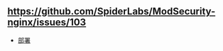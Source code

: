 ## https://github.com/SpiderLabs/ModSecurity-nginx/issues/103

- [部署](https://github.com/SpiderLabs/ModSecurity-nginx/issues/103)
